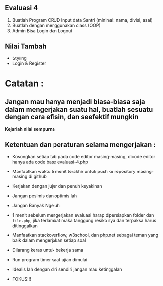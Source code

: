 ## Evaluasi 4

1. Buatlah Program CRUD Input data Santri (minimal: nama, divisi, asal)
2. Buatlah dengan menggunakan class (OOP)
3. Admin Bisa Login dan Logout

## Nilai Tambah
- Styling
- Login & Register

# Catatan :

## Jangan mau hanya menjadi biasa-biasa saja dalam mengerjakan suatu hal, buatlah sesuatu dengan cara efisin, dan seefektif mungkin

**Kejarlah nilai sempurna**

## Ketentuan dan peraturan selama mengerjakan :

* Kosongkan setiap tab pada code editor masing-masing, dicode editor hanya ada
  code base evaluasi-4.php
* Manfaatkan waktu 5 menit terakhir untuk push ke repository masing-masing di
  github
* Kerjakan dengan jujur dan penuh keyakinan
* Jangan pesimis dan optimis lah
* Jangan Banyak Ngeluh
* 1 menit sebelum mengerjakan evaluasi harap dipersiapkan folder dan
  `file.php`, jika terlambat maka tanggung resiko nya dan terpaksa harus
  ditinggalkan

* Manfaatkan stackoverflow, w3school, dan php.net sebagai teman yang baik dalam
  mengerjakan setiap soal
* Dilarang keras untuk bekerja sama
* Run program timer saat ujian dimulai
* Idealis lah dengan diri sendiri jangan mau ketinggalan
* FOKUS!!!
